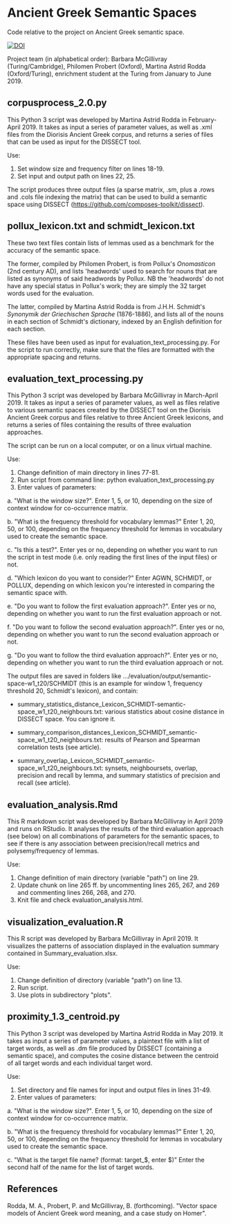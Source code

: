 # Ancient Greek Semantic Spaces

Code relative to the project on Ancient Greek semantic space. 

[![DOI](https://zenodo.org/badge/174973156.svg)](https://zenodo.org/badge/latestdoi/174973156)

Project team (in alphabetical order): Barbara McGillivray (Turing/Cambridge), Philomen Probert (Oxford), Martina Astrid Rodda (Oxford/Turing), enrichment student at the Turing from January to June 2019.

## corpusprocess_2.0.py

This Python 3 script was developed by Martina Astrid Rodda in February-April 2019. It takes as input a series of parameter values, as well as .xml files from the Diorisis Ancient Greek corpus, and returns a series of files that can be used as input for the DISSECT tool.

Use:

1. Set window size and frequency filter on lines 18-19.
2. Set input and output path on lines 22, 25.

The script produces three output files (a sparse matrix, .sm, plus a .rows and .cols file indexing the matrix) that can be used to build a semantic space using DISSECT (https://github.com/composes-toolkit/dissect).

## pollux_lexicon.txt and schmidt_lexicon.txt

These two text files contain lists of lemmas used as a benchmark for the accuracy of the semantic space.

The former, compiled by Philomen Probert, is from Pollux's *Onomasticon* (2nd century AD), and lists 'headwords' used to search for nouns that are listed as synonyms of said headwords by Pollux. NB the 'headwords' do not have any special status in Pollux's work; they are simply the 32 target words used for the evaluation.

The latter, compiled by Martina Astrid Rodda is from J.H.H. Schmidt's *Synonymik der Griechischen Sprache* (1876-1886), and lists all of the nouns in each section of Schmidt's dictionary, indexed by an English definition for each section.

These files have been used as input for evaluation_text_processing.py. For the script to run correctly, make sure that the files are formatted with the appropriate spacing and returns.

## evaluation_text_processing.py

This Python 3 script was developed by Barbara McGillivray in March-April 2019. It takes as input a series of parameter values, as well as files relative to various semantic spaces created by the DISSECT tool on the Diorisis Ancient Greek corpus and files relative to three Ancient Greek lexicons, and returns a series of files containing the results of three evaluation approaches.

The script can be run on a local computer, or on a linux virtual machine. 

Use:

1. Change definition of main directory in lines 77-81.
2. Run script from command line: python evaluation_text_processing.py
3. Enter values of parameters:

  a. "What is the window size?". Enter 1, 5, or 10, depending on the size of context window for co-occurrence matrix.
  
  b. "What is the frequency threshold for vocabulary lemmas?" Enter 1, 20, 50, or 100, depending on the frequency threshold for lemmas in vocabulary used to create the semantic space.
  
  c. "Is this a test?". Enter yes or no, depending on whether you want to run the script in test mode (i.e. only reading the first lines of the input files) or not.
  
  d. "Which lexicon do you want to consider?" Enter AGWN, SCHMIDT, or POLLUX, depending on which lexicon you're interested in comparing the semantic space with.
  
  e. "Do you want to follow the first evaluation approach?". Enter yes or no, depending on whether you want to run the first evaluation approach or not.
  
  f. "Do you want to follow the second evaluation approach?". Enter yes or no, depending on whether you want to run the second evaluation approach or not.
  
  g. "Do you want to follow the third evaluation approach?". Enter yes or no, depending on whether you want to run the third evaluation approach or not.
  
  The output files are saved in folders like .../evaluation/output/semantic-space-w1_t20/SCHMIDT (this is an example for window 1, frequency threshold 20, Schmidt's lexicon), and contain:
  
  * summary_statistics_distance_Lexicon_SCHMIDT-semantic-space_w1_t20_neighbours.txt: various statistics about cosine distance in DISSECT space. You can ignore it.
  
  * summary_comparison_distances_Lexicon_SCHMIDT_semantic-space_w1_t20_neighbours.txt: results of Pearson and Spearman correlation tests (see article).
  
  * summary_overlap_Lexicon_SCHMIDT_semantic-space_w1_t20_neighbours.txt: synsets, neighboursets, overlap, precision and recall by lemma, and summary statistics of precision and recall (see article).


## evaluation_analysis.Rmd

This R markdown script was developed by Barbara McGillivray in April 2019 and runs on RStudio. It analyses the results of the third evaluation approach (see below) on all combinations of parameters for the semantic spaces, to see if there is any association between precision/recall metrics and polysemy/frequency of lemmas. 

Use:

1. Change definition of main directory (variable "path") on line 29.
2. Update chunk on line 265 ff. by uncommenting lines 265, 267, and 269 and commenting lines 266, 268, and 270.
3. Knit file and check evaluation_analysis.html.


## visualization_evaluation.R

This R script was developed by Barbara McGillivray in April 2019. It visualizes the patterns of association displayed in the evaluation summary contained in Summary_evaluation.xlsx.

Use:

1. Change definition of directory (variable "path") on line 13.
2. Run script.
3. Use plots in subdirectory "plots".

## proximity_1.3_centroid.py

This Python 3 script was developed by Martina Astrid Rodda in May 2019. It takes as input a series of parameter values, a plaintext file with a list of target words, as well as .dm file produced by DISSECT (containing a semantic space), and computes the cosine distance between the centroid of all target words and each individual target word.

Use:

1. Set directory and file names for input and output files in lines 31-49.
2. Enter values of parameters:

  a. "What is the window size?". Enter 1, 5, or 10, depending on the size of context window for co-occurrence matrix.
  
  b. "What is the frequency threshold for vocabulary lemmas?" Enter 1, 20, 50, or 100, depending on the frequency threshold for lemmas in vocabulary used to create the semantic space.
  
  c. "What is the target file name? (format: target_$, enter $)" Enter the second half of the name for the list of target words.

## References

Rodda, M. A., Probert, P. and McGillivray, B. (forthcoming). "Vector space models of Ancient Greek word meaning, and a case study on Homer".

